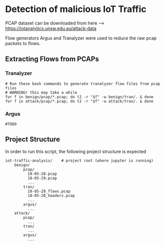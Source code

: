 # Detection of malicious IoT Traffic
PCAP dataset can be downloaded from here --> https://iotanalytics.unsw.edu.au/attack-data

Flow generators Argus and Tranalyzer were used to reduce the raw pcap packets to flows.

## Extracting Flows from PCAPs
### Tranalyzer
```
# Run these bash commands to generate tranalyzer flow files from pcap files
# WARNING! this may take a while
for f in benign/pcap/*.pcap; do t2 -r "$f" -w benign/tran/. & done
for f in attack/pcap/*.pcap; do t2 -r "$f" -w attack/tran/. & done
```
### Argus
```
#TODO
```

## Project Structure
In order to run this script, the following project structure is expected

```
iot-traffic-analysis/    # project root (where jupyter is running)
    benign/
        pcap/
          18-05-28.pcap
          18-05-29.pcap
          ...
        tran/
          18-05-28_flows.pcap
          18-05-28_headers.pcap
          ...
        argus/
          ...
    attack/
        pcap/
          ...
        tran/
          ...
        argus/
          ...
```

